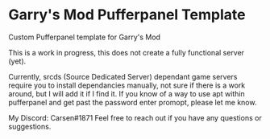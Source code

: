 # Garry's Mod Pufferpanel Template
Custom Pufferpanel template for Garry's Mod

This is a work in progress, this does not create a fully functional server (yet).

Currently, srcds (Source Dedicated Server) dependant game servers require you to install dependancies manually, not sure if there is a work around, but I will add it if I find it.
If you know of a way to use apt within pufferpanel and get past the password enter promopt, please let me know.

My Discord: Carsen#1871
Feel free to reach out if you have any questions or suggestions.
